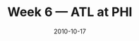 ---
layout: game
title: Week 6 — ATL at PHI
season: 2010
game_id: 2010_06_ATL_PHI
week: 6
date: 2010-10-17
home_team: PHI
away_team: ATL
final_home: 31
final_away: 17
pbp_url: /assets/data/pbp/2010/2010_06_ATL_PHI.csv.gz
---